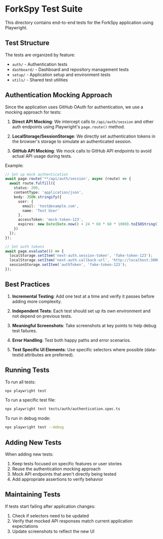 # ForkSpy Test Suite

This directory contains end-to-end tests for the ForkSpy application using Playwright.

## Test Structure

The tests are organized by feature:

- `auth/` - Authentication tests
- `dashboard/` - Dashboard and repository management tests
- `setup/` - Application setup and environment tests
- `utils/` - Shared test utilities

## Authentication Mocking Approach

Since the application uses GitHub OAuth for authentication, we use a mocking approach for tests:

1. **Direct API Mocking**: We intercept calls to `/api/auth/session` and other auth endpoints using Playwright's `page.route()` method.

2. **LocalStorage/SessionStorage**: We directly set authentication tokens in the browser's storage to simulate an authenticated session.

3. **GitHub API Mocking**: We mock calls to GitHub API endpoints to avoid actual API usage during tests.

Example:

```typescript
// Set up mock authentication
await page.route('**/api/auth/session', async (route) => {
  await route.fulfill({
    status: 200,
    contentType: 'application/json',
    body: JSON.stringify({
      user: { 
        email: 'test@example.com', 
        name: 'Test User' 
      },
      accessToken: 'mock-token-123',
      expires: new Date(Date.now() + 24 * 60 * 60 * 1000).toISOString()
    })
  });
});

// Set auth tokens
await page.evaluate(() => {
  localStorage.setItem('next-auth.session-token', 'fake-token-123');
  localStorage.setItem('next-auth.callback-url', 'http://localhost:3000');
  sessionStorage.setItem('authToken', 'fake-token-123');
});
```

## Best Practices

1. **Incremental Testing**: Add one test at a time and verify it passes before adding more complexity.

2. **Independent Tests**: Each test should set up its own environment and not depend on previous tests.

3. **Meaningful Screenshots**: Take screenshots at key points to help debug test failures.

4. **Error Handling**: Test both happy paths and error scenarios.

5. **Test Specific UI Elements**: Use specific selectors where possible (data-testid attributes are preferred).

## Running Tests

To run all tests:

```bash
npx playwright test
```

To run a specific test file:

```bash
npx playwright test tests/auth/authentication.spec.ts
```

To run in debug mode:

```bash
npx playwright test --debug
```

## Adding New Tests

When adding new tests:

1. Keep tests focused on specific features or user stories
2. Reuse the authentication mocking approach
3. Mock API endpoints that aren't directly being tested
4. Add appropriate assertions to verify behavior

## Maintaining Tests

If tests start failing after application changes:

1. Check if selectors need to be updated
2. Verify that mocked API responses match current application expectations
3. Update screenshots to reflect the new UI 